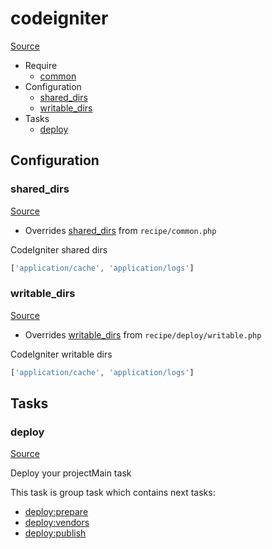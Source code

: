 <!-- DO NOT EDIT THIS FILE! -->
<!-- Instead edit recipe/codeigniter.php -->
<!-- Then run bin/docgen -->

# codeigniter

[Source](/recipe/codeigniter.php)



* Require
  * [common](/docs/recipe/common.md)
* Configuration
  * [shared_dirs](#shared_dirs)
  * [writable_dirs](#writable_dirs)
* Tasks
  * [deploy](#deploy)

## Configuration
### shared_dirs
[Source](https://github.com/deployphp/deployer/blob/master/recipe/codeigniter.php#L9)

* Overrides [shared_dirs](/docs/recipe/common.md#shared_dirs) from `recipe/common.php`

CodeIgniter shared dirs

```php title="Default value"
['application/cache', 'application/logs']
```


### writable_dirs
[Source](https://github.com/deployphp/deployer/blob/master/recipe/codeigniter.php#L12)

* Overrides [writable_dirs](/docs/recipe/deploy/writable.md#writable_dirs) from `recipe/deploy/writable.php`

CodeIgniter writable dirs

```php title="Default value"
['application/cache', 'application/logs']
```



## Tasks

### deploy
[Source](https://github.com/deployphp/deployer/blob/master/recipe/codeigniter.php#L18)

Deploy your projectMain task


This task is group task which contains next tasks:
* [deploy:prepare](/docs/recipe/common.md#deployprepare)
* [deploy:vendors](/docs/recipe/deploy/vendors.md#deployvendors)
* [deploy:publish](/docs/recipe/common.md#deploypublish)


